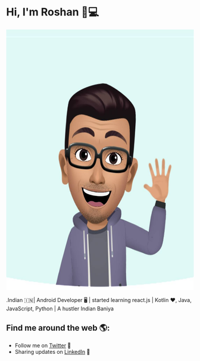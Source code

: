 # Hi, I'm Roshan 👋💻
<img src="https://github.com/Aaarke/Aaarke/blob/master/106175330_2996691820447811_5663645525588647653_o.jpg" alt="banner that says Roshan  -
 software engineer" width="100%" height="700">

.Indian 🇮🇳| Android Developer 🖥️ | started learning react.js | 
Kotlin ♥️, Java, JavaScript, Python | A hustler Indian Baniya


## Find me around the web 🌎:
- Follow me on <a href="https://twitter.com/roshan_aaarke">Twitter</a> 🏓
- Sharing updates on <a href="https://www.linkedin.com/in/aaarke/">LinkedIn</a> 💼
